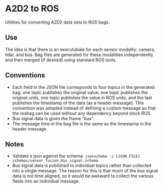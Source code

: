 # A2D2 to ROS

Utilities for converting A2D2 data sets to ROS bags.

## Use

The idea is that there is an executubale for each sensor modality: camera, lidar, and bus. Bag files are generated for these modalities independently and then merged (if desired) using standard ROS tools.

## Conventions

* Each field in the JSON file corresponds to four topics in the generated bag: one topic publishes the original value, one topic publishes the original units, one topic publishes the value in ROS units, and the last publishes the timestamp of the data (as a header message). This convention was adopted instead of defining a custom message so that the rosbag can be used without any dependency beyond stock ROS.
* Bus signal data is given the frame "bus".
* The message time in the bag file is the same as the timestamp in the header message.

## Notes

* Validate a json against the schema: `jsonschema -i [JSON_FILE] schemas/sensor_fusion_bus_signal.schema`
* Bus signal data is published to individual topics rather than collected into a single message. The reason for this is that much of the bus signal data is not time aligned, so it would be awkward to collect the various fields into an individual message.
